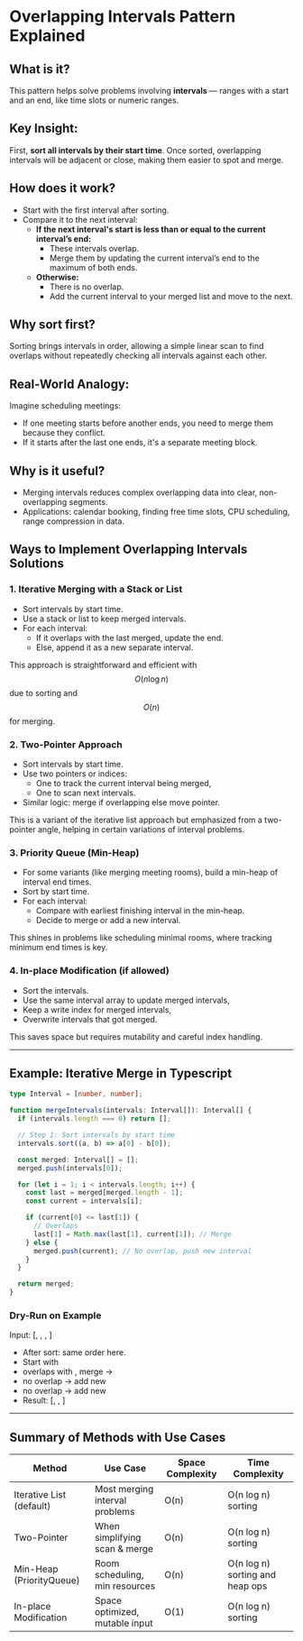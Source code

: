 # Overlapping Intervals Pattern Explained

## What is it?

This pattern helps solve problems involving **intervals** — ranges with a start and an end, like time slots or numeric ranges.

## Key Insight:

First, **sort all intervals by their start time**. Once sorted, overlapping intervals will be adjacent or close, making them easier to spot and merge.

## How does it work?

- Start with the first interval after sorting.
- Compare it to the next interval:
  - **If the next interval's start is less than or equal to the current interval’s end:**
    - These intervals overlap.
    - Merge them by updating the current interval’s end to the maximum of both ends.
  - **Otherwise:**
    - There is no overlap.
    - Add the current interval to your merged list and move to the next.

## Why sort first?

Sorting brings intervals in order, allowing a simple linear scan to find overlaps without repeatedly checking all intervals against each other.

## Real-World Analogy:

Imagine scheduling meetings:

- If one meeting starts before another ends, you need to merge them because they conflict.
- If it starts after the last one ends, it's a separate meeting block.

## Why is it useful?

- Merging intervals reduces complex overlapping data into clear, non-overlapping segments.
- Applications: calendar booking, finding free time slots, CPU scheduling, range compression in data.

## Ways to Implement Overlapping Intervals Solutions

### 1. Iterative Merging with a Stack or List

- Sort intervals by start time.
- Use a stack or list to keep merged intervals.
- For each interval:
  - If it overlaps with the last merged, update the end.
  - Else, append it as a new separate interval.

This approach is straightforward and efficient with $$O(n \log n)$$ due to sorting and $$O(n)$$ for merging.

### 2. Two-Pointer Approach

- Sort intervals by start time.
- Use two pointers or indices:
  - One to track the current interval being merged,
  - One to scan next intervals.
- Similar logic: merge if overlapping else move pointer.

This is a variant of the iterative list approach but emphasized from a two-pointer angle, helping in certain variations of interval problems.

### 3. Priority Queue (Min-Heap)

- For some variants (like merging meeting rooms), build a min-heap of interval end times.
- Sort by start time.
- For each interval:
  - Compare with earliest finishing interval in the min-heap.
  - Decide to merge or add a new interval.

This shines in problems like scheduling minimal rooms, where tracking minimum end times is key.

### 4. In-place Modification (if allowed)

- Sort the intervals.
- Use the same interval array to update merged intervals,
- Keep a write index for merged intervals,
- Overwrite intervals that got merged.

This saves space but requires mutability and careful index handling.

---

## Example: Iterative Merge in Typescript

```typescript
type Interval = [number, number];

function mergeIntervals(intervals: Interval[]): Interval[] {
  if (intervals.length === 0) return [];

  // Step 1: Sort intervals by start time
  intervals.sort((a, b) => a[0] - b[0]);

  const merged: Interval[] = [];
  merged.push(intervals[0]);

  for (let i = 1; i < intervals.length; i++) {
    const last = merged[merged.length - 1];
    const current = intervals[i];

    if (current[0] <= last[1]) {
      // Overlaps
      last[1] = Math.max(last[1], current[1]); // Merge
    } else {
      merged.push(current); // No overlap, push new interval
    }
  }

  return merged;
}
```

### Dry-Run on Example

Input: [, , , ]

- After sort: same order here.
- Start with
- overlaps with , merge →
- no overlap → add new
- no overlap → add new
- Result: [, , ]

---

## Summary of Methods with Use Cases

| Method                   | Use Case                       | Space Complexity | Time Complexity                 |
| ------------------------ | ------------------------------ | ---------------- | ------------------------------- |
| Iterative List (default) | Most merging interval problems | O(n)             | O(n log n) sorting              |
| Two-Pointer              | When simplifying scan & merge  | O(n)             | O(n log n) sorting              |
| Min-Heap (PriorityQueue) | Room scheduling, min resources | O(n)             | O(n log n) sorting and heap ops |
| In-place Modification    | Space optimized, mutable input | O(1)             | O(n log n) sorting              |
